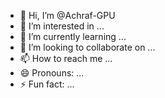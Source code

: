 - 👋 Hi, I’m @Achraf-GPU
- 👀 I’m interested in ...
- 🌱 I’m currently learning ...
- 💞️ I’m looking to collaborate on ...
- 📫 How to reach me ...
- 😄 Pronouns: ...
- ⚡ Fun fact: ...

<!---
Achraf-GPU/Achraf-GPU is a ✨ special ✨ repository because its `README.md` (this file) appears on your GitHub profile.
You can click the Preview link to take a look at your changes.
--->
